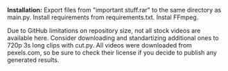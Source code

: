 **Installation:**
Export files from "important stuff.rar" to the same directory as main.py. 
Install requirements from requirements.txt.
Instal FFmpeg.

Due to GitHub limitations on repository size, not all stock videos are available here. Consider downloading and standartizing additional ones to 720p 3s long clips with cut.py. All videos were downloaded from pexels.com, so be sure to check their license if you decide to publish any generated results.
